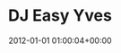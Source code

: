 ---
title:		"DJ Easy Yves"
type:		"photos"
mediatype:		"upload"
location:		"Dublin, Ireland"
date:		"2012-01-01 01:00:04+00:00"
album:		"people"
filename:		"yves.md"
series:		"friends"
cl_public_id:		"people/yves"
cl_version:		1497005608
format:		"tiff"
bytes:		6744820
width:		2174
height:		1440
colours:
- "#786643"
- "#3A2F1B"
- "#281913"
- "#8D837A"
- "#845C44"
- "#0F1119"
- "#C3937B"
- "#C1B8B1"
- "#787B85"
- "#201D1B"
- "#220E06"
- "#1E1D21"
- "#C9CACF"
- "#090508"
- "#C8C9C3"
- "#C3C9CD"
- "#899194"
- "#080509"
- "#151E23"
- "#CBAB7C"
- "#080E0D"
- "#86877A"
- "#1D2120"
- "#C5C9C6"
- "#322108"
- "#D2CED1"
- "#010001"
exposure_mode:		"Auto"
program:		"Not Defined"
aperture:		"4.0"
focal_length:		"11.0 mm"
iso:		"800"
shutter_speed:		"1/60"
metering:		"Multi-segment"
flash:		"On, Return detected"
white_balance:		"Custom"
colour_temp:		"5900"
has_crop:		"false"
orientation:		"Horizontal (normal)"
camera_model:		"NIKON D7000"
lens_info:		"11-16mm f/2.8"
artist:		"Matt Finucane"
x_resolution:		"300"
y_resolution:		"300"
---